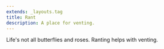 ```yaml
---
extends: _layouts.tag
title: Rant
description: A place for venting. 
---
```


Life's not all butterflies and roses. Ranting helps with venting.
